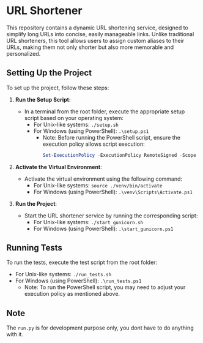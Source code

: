 # URL Shortener

This repository contains a dynamic URL shortening service, designed to simplify long URLs into concise, easily manageable links. Unlike traditional URL shorteners, this tool allows users to assign custom aliases to their URLs, making them not only shorter but also more memorable and personalized.

## Setting Up the Project

To set up the project, follow these steps:

1. **Run the Setup Script**:

   - In a terminal from the root folder, execute the appropriate setup script based on your operating system:
     - For Unix-like systems: `./setup.sh`
     - For Windows (using PowerShell): `.\setup.ps1`
       - Note: Before running the PowerShell script, ensure the execution policy allows script execution:
         ```powershell
         Set-ExecutionPolicy -ExecutionPolicy RemoteSigned -Scope CurrentUser
         ```

2. **Activate the Virtual Environment**:

   - Activate the virtual environment using the following command:
     - For Unix-like systems: `source ./venv/bin/activate`
     - For Windows (using PowerShell): `.\venv\Scripts\Activate.ps1`

3. **Run the Project**:
   - Start the URL shortener service by running the corresponding script:
     - For Unix-like systems: `./start_gunicorn.sh`
     - For Windows (using PowerShell): `.\start_gunicorn.ps1`

## Running Tests

To run the tests, execute the test script from the root folder:

- For Unix-like systems: `./run_tests.sh`
- For Windows (using PowerShell): `.\run_tests.ps1`
  - Note: To run the PowerShell script, you may need to adjust your execution policy as mentioned above.

## Note

The `run.py` is for development purpose only, you dont have to do anything with it.
